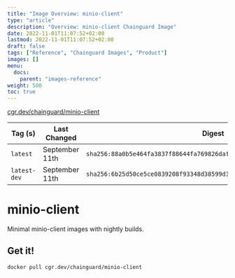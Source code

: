 ```yaml
---
title: "Image Overview: minio-client"
type: "article"
description: "Overview: minio-client Chainguard Image"
date: 2022-11-01T11:07:52+02:00
lastmod: 2022-11-01T11:07:52+02:00
draft: false
tags: ["Reference", "Chainguard Images", "Product"]
images: []
menu:
  docs:
    parent: "images-reference"
weight: 500
toc: true
---
```


[cgr.dev/chainguard/minio-client](https://github.com/chainguard-images/images/tree/main/images/minio-client)

| Tag (s)       | Last Changed   | Digest                                                                    |
|---------------|----------------|---------------------------------------------------------------------------|
|  `latest`     | September 11th | `sha256:88a0b5e464fa3837f88644fa769826dafa205af6e87662753b2da8b459005632` |
|  `latest-dev` | September 11th | `sha256:6b25d50ce5ce0839208f93348d38599d16fed67b6b62277b979d33a0b2458e4f` |

# minio-client

Minimal minio-client images with nightly builds.

## Get it!

```shell
docker pull cgr.dev/chainguard/minio-client
```
